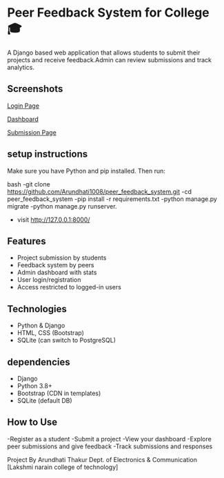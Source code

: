 # Peer Feedback System for College 🎓
A Django based web application that allows students to submit their projects and receive feedback.Admin can review submissions and track analytics.

## Screenshots

[Login Page](https://github.com/Arundhati1008/peer_feedback_system/blob/main/Screenshot%20(27)(1).png)

[Dashboard](https://github.com/Arundhati1008/peer_feedback_system/blob/main/Screenshot%20(28)(1).png)

[Submission Page](https://github.com/Arundhati1008/peer_feedback_system/blob/main/Screenshot%20(30)(1).png)

## setup instructions
Make sure you have Python and pip installed. Then run:

bash
-git clone https://github.com/Arundhati1008/peer_feedback_system.git
-cd peer_feedback_system
-pip install -r requirements.txt
-python manage.py migrate
-python manage.py runserver.
- visit http://127.0.0.1:8000/ 



## Features
- Project submission by students
- Feedback system by peers
- Admin dashboard with stats
- User login/registration
- Access restricted to logged-in users

## Technologies
- Python & Django
- HTML, CSS (Bootstrap)
- SQLite (can switch to PostgreSQL)

 ## dependencies  
 - Django
 - Python 3.8+
 - Bootstrap (CDN in templates)
 - SQLite (default DB)

 ## How to Use
-Register as a student
-Submit a project
-View your dashboard
-Explore peer submissions and give feedback
-Track submissions and responses



Project By
Arundhati Thakur
Dept. of Electronics & Communication
[Lakshmi narain college of technology]

